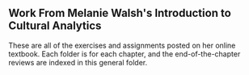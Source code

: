 ## Work From Melanie Walsh's Introduction to Cultural Analytics
These are all of the exercises and assignments posted on her online textbook. Each folder is for each chapter, and the end-of-the-chapter reviews are indexed in this general folder.

